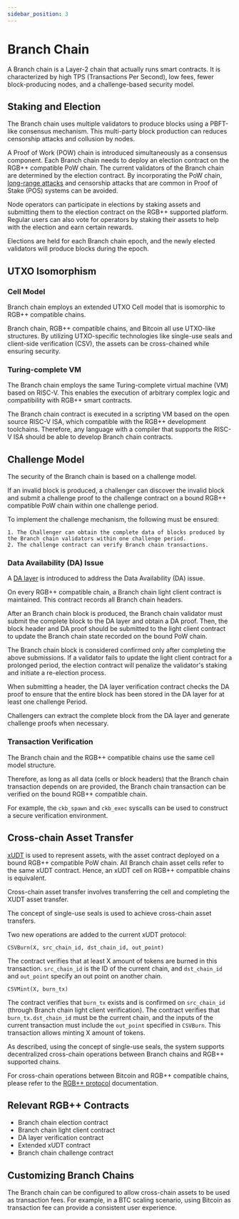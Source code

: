 ```yaml
---
sidebar_position: 3
---
```


# Branch Chain

A Branch chain is a Layer-2 chain that actually runs smart contracts. It is characterized by high TPS (Transactions Per Second), low fees, fewer block-producing nodes, and a challenge-based security model.

## Staking and Election

The Branch chain uses multiple validators to produce blocks using a PBFT-like consensus mechanism. This multi-party block production can reduces censorship attacks and collusion by nodes.

A Proof of Work (POW) chain is introduced simultaneously as a consensus component. Each Branch chain needs to deploy an election contract on the RGB++ compatible PoW chain. The current validators of the Branch chain are determined by the election contract. By incorporating the PoW chain, [long-range attacks](https://en.wikipedia.org/wiki/Proof_of_stake#Long-range_attacks) and censorship attacks that are common in Proof of Stake (POS) systems can be avoided.

Node operators can participate in elections by staking assets and submitting them to the election contract on the RGB++ supported platform. Regular users can also vote for operators by staking their assets to help with the election and earn certain rewards.

Elections are held for each Branch chain epoch, and the newly elected validators will produce blocks during the epoch.

## UTXO Isomorphism

### Cell Model

Branch chain employs an extended UTXO Cell model that is isomorphic to RGB++ compatible chains.

Branch chain, RGB++ compatible chains, and Bitcoin all use UTXO-like structures. By utilizing UTXO-specific technologies like single-use seals and client-side verification (CSV), the assets can be cross-chained while ensuring security.

### Turing-complete VM

The Branch chain employs the same Turing-complete virtual machine (VM) based on RISC-V. This enables the execution of arbitrary complex logic and compatibility with RGB++ smart contracts.

The Branch chain contract is executed in a scripting VM based on the open source RISC-V ISA, which compatible with the RGB++ development toolchains. Therefore, any language with a compiler that supports the RISC-V ISA should be able to develop Branch chain contracts.

## Challenge Model

The security of the Branch chain is based on a challenge model.

If an invalid block is produced, a challenger can discover the invalid block and submit a challenge proof to the challenge contract on a bound RGB++ compatible PoW chain within one challenge period.

To implement the challenge mechanism, the following must be ensured:

    1. The Challenger can obtain the complete data of blocks produced by the Branch chain validators within one challenge period.
    2. The challenge contract can verify Branch chain transactions.

### Data Availability (DA) Issue

A [DA layer](./da-layer.md) is introduced to address the Data Availability (DA) issue.

On every RGB++ compatible chain, a Branch chain light client contract is maintained. This contract records all Branch chain headers.

After an Branch chain block is produced, the Branch chain validator must submit the complete block to the DA layer and obtain a DA proof. Then, the block header and DA proof should be submitted to the light client contract to update the Branch chain state recorded on the bound PoW chain.

The Branch chain block is considered confirmed only after completing the above submissions. If a validator fails to update the light client contract for a prolonged period, the election contract will penalize the validator's staking and initiate a re-election process.

When submitting a header, the DA layer verification contract checks the DA proof to ensure that the entire block has been stored in the DA layer for at least one challenge Period.

Challengers can extract the complete block from the DA layer and generate challenge proofs when necessary.

### Transaction Verification

The Branch chain and the RGB++ compatible chains use the same cell model structure.

Therefore, as long as all data (cells or block headers) that the Branch chain transaction depends on are provided, the Branch chain transaction can be verified on the bound RGB++ compatible chain.

For example, the `ckb_spawn` and `ckb_exec` syscalls can be used to construct a secure verification environment.

## Cross-chain Asset Transfer

[xUDT](https://github.com/nervosnetwork/rfcs/pull/428) is used to represent assets, with the asset contract deployed on a bound RGB++ compatible PoW chain. All Branch chain asset cells refer to the same xUDT contract. Hence, an xUDT cell on RGB++ compatible chains is equivalent.

Cross-chain asset transfer involves transferring the cell and completing the XUDT asset transfer.

The concept of single-use seals is used to achieve cross-chain asset transfers.

Two new operations are added to the current xUDT protocol:

`CSVBurn(X, src_chain_id, dst_chain_id, out_point)`

The contract verifies that at least X amount of tokens are burned in this transaction. `src_chain_id` is the ID of the current chain, and `dst_chain_id` and `out_point` specify an out point on another chain.

`CSVMint(X, burn_tx)`

The contract verifies that `burn_tx` exists and is confirmed on `src_chain_id` (through Branch chain light client verification). The contract verifies that `burn_tx.dst_chain_id` must be the current chain, and the inputs of the current transaction must include the `out_point` specified in `CSVBurn`. This transaction allows minting X amount of tokens.

As described, using the concept of single-use seals, the system supports decentralized cross-chain operations between Branch chains and RGB++ supported chains.

For cross-chain operations between Bitcoin and RGB++ compatible chains, please refer to the [RGB++ protocol](https://github.com/ckb-cell/RGBPlusPlus-design) documentation.

## Relevant RGB++ Contracts

* Branch chain election contract
* Branch chain light client contract
* DA layer verification contract
* Extended xUDT contract
* Branch chain challenge contract

## Customizing Branch Chains

The Branch chain can be configured to allow cross-chain assets to be used as transaction fees. For example, in a BTC scaling scenario, using Bitcoin as transaction fee can provide a consistent user experience.